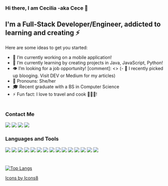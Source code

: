 ### Hi there, I am Cecilia -aka Cece 👋

## I'm a Full-Stack Developer/Engineer, addicted to learning and creating ⚡

Here are some ideas to get you started:

- 🔭 I’m currently working on a mobile application!
- 🌱 I’m currently learning by creating projects in Java, JavaScript, Python!
- 👁 I’m looking for a job opportunity!
[comment]: <> (- 📝 I recently picked up blooging. Visit DEV or Medium for my articles)
- 🌟 Pronouns: She/her
- 🎓 Recent graduate with a BS in Computer Science
- ⚡ Fun fact: I love to travel and cook 👩🏻‍🍳! 
#
### Contact Me
[<img src="https://img.icons8.com/color/48/000000/twitter-squared.png"/>][twitter]
[<img src="https://img.icons8.com/color/48/000000/instagram-new.png"/>][instagram]
[<img src="https://img.icons8.com/color/48/000000/linkedin.png"/>][linkedin]
[<img src="https://img.icons8.com/color/48/000000/worldwide-location.png"/>][website]

### Languages and Tools
[<img src="https://img.icons8.com/fluent/50/000000/visual-studio-code-2019.png"/>](https://code.visualstudio.com/)
<img src="https://img.icons8.com/color/48/000000/java-coffee-cup-logo.png"/>
<img src="https://img.icons8.com/color/50/000000/javascript.png"/>
<img src="https://img.icons8.com/office/16/000000/react.png"/>
<img src="https://img.icons8.com/color/48/000000/react-native.png"/>
<img src="https://img.icons8.com/color/48/000000/vue-js.png"/>
<img src="https://img.icons8.com/color/48/000000/nodejs.png"/>
<img src="https://img.icons8.com/color/48/000000/mongodb.png"/>
<img src="https://img.icons8.com/color/48/000000/python.png"/>
<img src="https://img.icons8.com/color/48/000000/css3.png"/>
<img src="https://img.icons8.com/ios-filled/50/000000/c-sharp-logo.png"/>
<img src="https://img.icons8.com/color/48/000000/git.png"/>
<img src="https://img.icons8.com/officel/40/000000/console.png"/>
<img src="https://img.icons8.com/color/48/000000/firebase.png"/>
<img src="https://img.icons8.com/color/48/000000/pycharm.png"/>

#
[![Top Langs](https://github-readme-stats.vercel.app/api/top-langs/?username=cecilialuna11&layout=compact&theme=radical)](https://github.com/anuraghazra/github-readme-stats)



[Icons by Icons8](https://icons8.com/icons)

[website]: https://cecilialuna.com
[twitter]: https://twitter.com/_cecilialuna
[instagram]: https://www.instagram.com/code.nomad/
[linkedin]: https://www.linkedin.com/in/cecilia-banales-luna/
